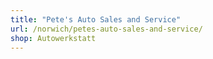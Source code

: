 ```yaml
---
title: "Pete's Auto Sales and Service"
url: /norwich/petes-auto-sales-and-service/
shop: Autowerkstatt
---
```

